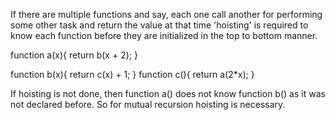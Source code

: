 If there are multiple functions and say, each one call another 
for performing some other task and return the value at that time 
'hoisting' is required to know each function before they are initialized
in the top to bottom manner.

function a(x){
    return b(x + 2);
}

function b(x){
    return c(x) + 1;
}
function c(){
    return a(2*x);
}

If hoisting is not done, then function a() does not know function b()
as it was not declared before. So for mutual recursion hoisting is necessary.